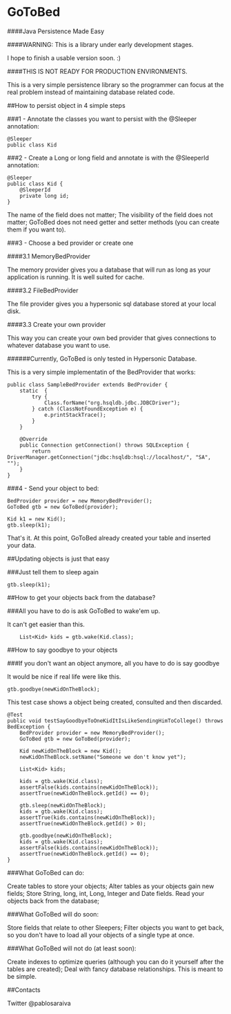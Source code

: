 GoToBed
=======

####Java Persistence Made Easy

####WARNING: This is a library under early development stages. 

I hope to finish a usable version soon. :)

####THIS IS NOT READY FOR PRODUCTION ENVIRONMENTS.

This is a very simple persistence library so the programmer can focus at the real problem instead of maintaining database related code.

##How to persist object in 4 simple steps

###1 - Annotate the classes you want to persist with the @Sleeper annotation:

	@Sleeper
	public class Kid 

###2 - Create a Long or long field and annotate is with the @SleeperId annotation:

	@Sleeper
	public class Kid {
		@SleeperId
		private long id;
	}

The name of the field does not matter;
The visibility of the field does not matter;
GoToBed does not need getter and setter methods (you can create them if you want to).

###3 - Choose a bed provider or create one

####3.1 MemoryBedProvider

The memory provider gives you a database that will run as long as your application is running. It is well suited for cache.

####3.2 FileBedProvider

The file provider gives you a hypersonic sql database stored at your local disk.

####3.3 Create your own provider

This way you can create your own bed provider that gives connections to whatever database you want to use.

######Currently, GoToBed is only tested in Hypersonic Database.

This is a very simple implementatin of the BedProvider that works:

	public class SampleBedProvider extends BedProvider {
		static  {
			try {
				Class.forName("org.hsqldb.jdbc.JDBCDriver");
			} catch (ClassNotFoundException e) {
				e.printStackTrace();
			}
		}
	
		@Override
		public Connection getConnection() throws SQLException {
			return DriverManager.getConnection("jdbc:hsqldb:hsql://localhost/", "SA", "");
		}
	}

###4 - Send your object to bed:

	BedProvider provider = new MemoryBedProvider();
	GoToBed gtb = new GoToBed(provider);
		
	Kid k1 = new Kid();
	gtb.sleep(k1);
		
That's it. At this point, GoToBed already created your table and inserted your data.

##Updating objects is just that easy

###Just tell them to sleep again

	gtb.sleep(k1);

##How to get your objects back from the database?

###All you have to do is ask GoToBed to wake'em up. 

It can't get easier than this.

		List<Kid> kids = gtb.wake(Kid.class);
		
##How to say goodbye to your objects

###If you don't want an object anymore, all you have to do is say goodbye

It would be nice if real life were like this.

	gtb.goodbye(newKidOnTheBlock);
	
This test case shows a object being created, consulted and then discarded.

	@Test
	public void testSayGoodbyeToOneKidItIsLikeSendingHimToCollege() throws BedException {
		BedProvider provider = new MemoryBedProvider();
		GoToBed gtb = new GoToBed(provider);
		
		Kid newKidOnTheBlock = new Kid();
		newKidOnTheBlock.setName("Someone we don't know yet");
		
		List<Kid> kids;
		
		kids = gtb.wake(Kid.class);
		assertFalse(kids.contains(newKidOnTheBlock));
		assertTrue(newKidOnTheBlock.getId() == 0);

		gtb.sleep(newKidOnTheBlock);
		kids = gtb.wake(Kid.class);
		assertTrue(kids.contains(newKidOnTheBlock));
		assertTrue(newKidOnTheBlock.getId() > 0);

		gtb.goodbye(newKidOnTheBlock);
		kids = gtb.wake(Kid.class);
		assertFalse(kids.contains(newKidOnTheBlock));
		assertTrue(newKidOnTheBlock.getId() == 0);
	}
	
		
###What GoToBed can do:

Create tables to store your objects;
Alter tables as your objects gain new fields;
Store String, long, int, Long, Integer and Date fields.
Read your objects back from the database;

###What GoToBed will do soon:

Store fields that relate to other Sleepers;
Filter objects you want to get back, so you don't have to load all your objects of a single type at once.

###What GoToBed will not do (at least soon):

Create indexes to optimize queries (although you can do it yourself after the tables are created);
Deal with fancy database relationships. This is meant to be simple.

##Contacts

Twitter @pablosaraiva

